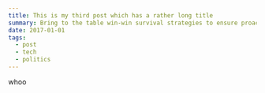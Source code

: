 ```yaml
---
title: This is my third post which has a rather long title
summary: Bring to the table win-win survival strategies to ensure proactive domination. At the end of the day, going forward, a new normal that has evolved from generation X is on the runway heading towards a streamlined cloud solution. User generated content in real-time will have multiple touchpoints for offshoring.
date: 2017-01-01
tags:
  - post
  - tech
  - politics
---
```


whoo

